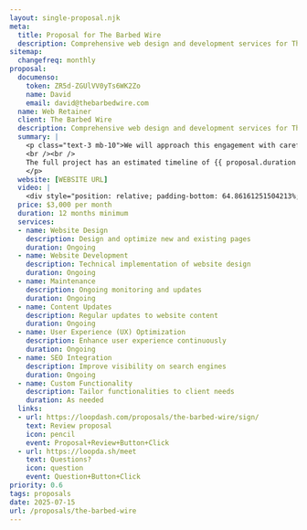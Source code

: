 ```yaml
---
layout: single-proposal.njk
meta:
  title: Proposal for The Barbed Wire
  description: Comprehensive web design and development services for The Barbed Wire.
sitemap:
  changefreq: monthly
proposal:
  documenso:
    token: ZR5d-ZGUlVV0yTs6WK2Zo
    name: David
    email: david@thebarbedwire.com
  name: Web Retainer
  client: The Barbed Wire
  description: Comprehensive web design and development services for The Barbed Wire.
  summary: |
    <p class="text-3 mb-10">We will approach this engagement with careful consideration and thoughtful execution, ensuring that every phase of the process is handled with precision and purpose. By following a structured timeline with clearly defined milestones, we will ensure progress remains aligned with your vision. The investment for this work can be found in <a href="{{ proposal.links[0].url }}" target="_blank" class="link plausible-event-name=Proposal+Sign+Link+Click">your proposal</a>.
    <br /><br />
    The full project has an estimated timeline of {{ proposal.duration }} to deliver an effective outcome. Please feel free to read more <a href="/about" target="_blank" class="link plausible-event-name=Proposal+About+Link+Click">about us</a> or refer to our <a href="/faq" target="_blank" class="link plausible-event-name=Proposal+FAQ+Link+Click">commonly asked questions</a>.
    </p>
  website: [WEBSITE URL]
  video: |
    <div style="position: relative; padding-bottom: 64.86161251504213%; height: 0;"><iframe src="https://www.loom.com/embed/0634968e2bc04b8f989a2f8fbf151d67?sid=1d7c2f95-62b6-4ade-802c-5262e4aaf0e3" frameborder="0" webkitallowfullscreen mozallowfullscreen allowfullscreen style="position: absolute; top: 0; left: 0; width: 100%; height: 100%;"></iframe></div>
  price: $3,000 per month
  duration: 12 months minimum
  services:
  - name: Website Design
    description: Design and optimize new and existing pages
    duration: Ongoing
  - name: Website Development
    description: Technical implementation of website design
    duration: Ongoing
  - name: Maintenance
    description: Ongoing monitoring and updates
    duration: Ongoing
  - name: Content Updates
    description: Regular updates to website content
    duration: Ongoing
  - name: User Experience (UX) Optimization
    description: Enhance user experience continuously
    duration: Ongoing
  - name: SEO Integration
    description: Improve visibility on search engines
    duration: Ongoing
  - name: Custom Functionality
    description: Tailor functionalities to client needs
    duration: As needed
  links: 
  - url: https://loopdash.com/proposals/the-barbed-wire/sign/
    text: Review proposal
    icon: pencil
    event: Proposal+Review+Button+Click
  - url: https://loopda.sh/meet
    text: Questions?
    icon: question
    event: Question+Button+Click
priority: 0.6
tags: proposals
date: 2025-07-15
url: /proposals/the-barbed-wire
---
```

